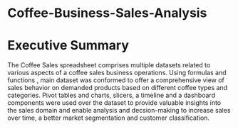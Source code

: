 # Coffee-Business-Sales-Analysis
# Executive Summary
The Coffee Sales spreadsheet comprises multiple datasets related to various aspects of a coffee sales business operations. Using formulas and functions , main dataset was conformed to offer a comprehensive view of sales behavior on demanded products based on different coffee types and categories. Pivot tables and charts, slicers, a timeline and a dashboard components were used over the dataset to provide valuable insights into the sales domain and enable analysis and decsion-making to increase sales over time, a better market segmentation and customer classification. 
